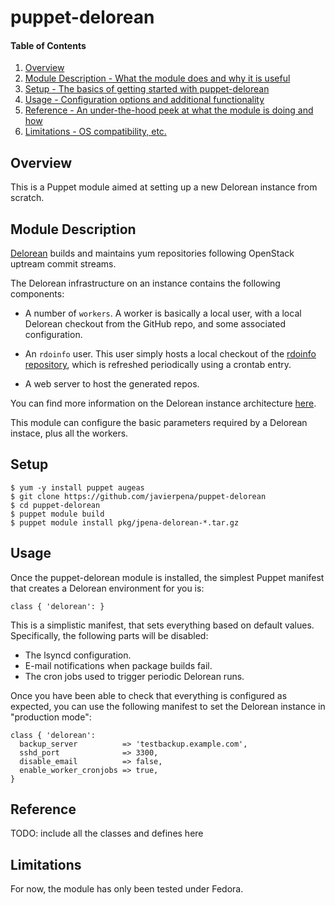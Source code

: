 # puppet-delorean

#### Table of Contents

1. [Overview](#overview)
2. [Module Description - What the module does and why it is useful](#module-description)
3. [Setup - The basics of getting started with puppet-delorean](#setup)
4. [Usage - Configuration options and additional functionality](#usage)
5. [Reference - An under-the-hood peek at what the module is doing and how](#reference)
5. [Limitations - OS compatibility, etc.](#limitations)

## Overview
This is a Puppet module aimed at setting up a new Delorean instance from
scratch.

## Module Description

[Delorean](https://github.com/openstack-packages/delorean) builds and maintains yum repositories following OpenStack uptream commit streams. 

The Delorean infrastructure on an instance contains the following components:

- A number of `workers`. A worker is basically a local user, with a local Delorean checkout from the GitHub repo, and some associated configuration.

- An `rdoinfo` user. This user simply hosts a local checkout of the [rdoinfo repository](https://github.com/redhat-openstack/rdoinfo), which is refreshed periodically using a crontab entry.

- A web server to host the generated repos.

You can find more information on the Delorean instance architecture [here](https://github.com/redhat-openstack/delorean-instance/blob/master/docs/delorean-instance.md).

This module can configure the basic parameters required by a Delorean instace, plus all the workers.

## Setup

    $ yum -y install puppet augeas
    $ git clone https://github.com/javierpena/puppet-delorean
    $ cd puppet-delorean
    $ puppet module build
    $ puppet module install pkg/jpena-delorean-*.tar.gz

## Usage

Once the puppet-delorean module is installed, the simplest Puppet manifest that creates a Delorean environment for you is:

    class { 'delorean': }

This is a simplistic manifest, that sets everything based on default values. Specifically, the following parts will be disabled:

- The lsyncd configuration.
- E-mail notifications when package builds fail.
- The cron jobs used to trigger periodic Delorean runs.

Once you have been able to check that everything is configured as expected, you can use the following manifest to set the Delorean instance in "production mode":

    class { 'delorean': 
      backup_server          => 'testbackup.example.com',
      sshd_port              => 3300,
      disable_email          => false,
      enable_worker_cronjobs => true,
    }

## Reference

TODO: include all the classes and defines here

## Limitations

For now, the module has only been tested under Fedora.

